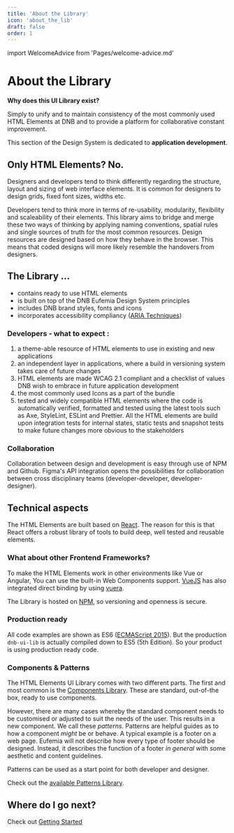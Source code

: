 ```yaml
---
title: 'About the Library'
icon: 'about_the_lib'
draft: false
order: 1
---
```


import WelcomeAdvice from 'Pages/welcome-advice.md'

# About the Library

**Why does this UI Library exist?**

Simply to unify and to maintain consistency of the most commonly used HTML Elements at DNB and to provide a platform for collaborative constant improvement.

This section of the Design System is dedicated to **application development**.

## Only HTML Elements? No.

Designers and developers tend to think differently regarding the structure, layout and sizing of web interface elements. It is common for designers to design grids, fixed font sizes, widths etc.

Developers tend to think more in terms of re-usability, modularity, flexibility and scaleability of their elements.
This library aims to bridge and merge these two ways of thinking by applying naming conventions, spatial rules and single sources of truth for the most common resources. Design resources are designed based on how they behave in the browser. This means that coded designs will more likely resemble the handovers from designers.

## The Library ...

- contains ready to use HTML elements
- is built on top of the DNB Eufemia Design System principles
- includes DNB brand styles, fonts and icons
- incorporates accessibility compliancy ([ARIA Techniques](https://www.w3.org/TR/WCAG20-TECHS/aria))

### Developers - what to expect :

1. a theme-able resource of HTML elements to use in existing and new applications
1. an independent layer in applications, where a build in versioning system takes care of future changes
1. HTML elements are made WCAG 2.1 compliant and a checklist of values DNB wish to embrace in future application development
1. the most commonly used Icons as a part of the bundle
1. tested and widely compatible HTML elements where the code is automatically verified, formatted and tested using the latest tools such as Axe, StyleLint, ESLint and Prettier. All the HTML elements are build upon integration tests for internal states, static tests and snapshot tests to make future changes more obvious to the stakeholders

### Collaboration

Collaboration between design and development is easy through use of NPM and Github. Figma's API integration opens the possibilities for collaboration between cross disciplinary teams (developer-developer, developer-designer).

## Technical aspects

The HTML Elements are built based on [React](https://reactjs.org/).
The reason for this is that React offers a robust library of tools to build deep, well tested and reusable elements.

### What about other Frontend Frameworks?

To make the HTML Elements work in other environments like Vue or Angular, You can use the built-in Web Components support. [VueJS](https://vuejs.org/) has also integrated direct binding by using [vuera](https://github.com/akxcv/vuera).

The Library is hosted on [NPM](npmjs.com), so versioning and openness is secure.

### Production ready

All code examples are shown as ES6 ([ECMAScript 2015](https://en.wikipedia.org/wiki/ECMAScript)). But the production `dnb-ui-lib` is actually compiled down to ES5 (5th Edition). So your product is using production ready code.

### Components & Patterns

The HTML Elements UI Library comes with two different parts. The first and most common is the [Components Library](/uilib/components/).
These are standard, out-of-the box, ready to use components.

However, there are many cases whereby the standard component needs to be customised or adjusted to suit the needs of the user. This results in a new component. We call these _patterns_. Patterns are helpful guides as to how a component _might_ be or behave. A typical example is a footer on a web page. Eufemia will not describe how every type of footer should be designed. Instead, it describes the function of a footer _in general_ with some aesthetic and content guidelines.

Patterns can be used as a start point for both developer and designer.

Check out the [available Patterns Library](/uilib/patterns/).

## Where do I go next?

Check out [Getting Started](/uilib/getting-started/)
